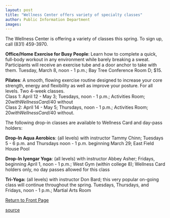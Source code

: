 ```yaml
---
layout: post
title: "Wellness Center offers variety of specialty classes"
author: Public Information Department
images:
---
```


The Wellness Center is offering a variety of classes this spring. To sign up, call (831) 459-3970.

**Office/Home Exercise for Busy People**: Learn how to complete a quick, full-body workout in any environment while barely breaking a sweat. Participants will receive an exercise tube and a door anchor to take with them. Tuesday, March 8, noon - 1 p.m.; Bay Tree Conference Room D; $15.

**Pilates**: A smooth, flowing exercise routine designed to increase your core strength, energy and flexibility as well as improve your posture. For all levels. Two 4-week classes.  
Class 1: April 12 - May 3; Tuesdays, noon - 1 p.m.; Activities Room; $20 with Wellness Card/$40 without  
Class 2: April 14 - May 5; Thursdays, noon - 1 p.m.; Activities Room; $20 with Wellness Card/$40 without.

The following drop-in classes are available to Wellness Card and day-pass holders:

**Drop-In Aqua Aerobics**: (all levels) with instructor Tammy Chinn; Tuesdays 5 - 6 p.m. and Thursdays noon - 1 p.m. beginning March 29; East Field House Pool

**Drop-In Iyengar Yoga**: (all levels) with instructor Abbey Asher; Fridays, beginning April 1, noon - 1 p.m.; West Gym (within college 8); Wellness Card holders only, no day passes allowed for this class

**Tri-Yoga:** (all levels) with instructor Don Bard; this very popular on-going class will continue throughout the spring. Tuesdays, Thursdays, and Fridays, noon - 1 p.m.; Martial Arts Room

  

[Return to Front Page][1]

[1]: http://currents.ucsc.edu/

[source](http://www1.ucsc.edu/currents/04-05/03-07/brief-classes.asp "Permalink to brief-classes")

